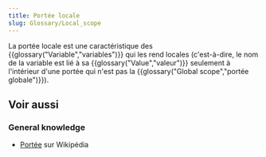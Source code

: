 ```yaml
---
title: Portée locale
slug: Glossary/Local_scope
---
```


La portée locale est une caractéristique des {{glossary("Variable","variables")}} qui les rend locales (c'est-à-dire, le nom de la variable est lié à sa {{glossary("Value","valeur")}} seulement à l'intérieur d'une portée qui n'est pas la {{glossary("Global scope","portée globale")}}).

## Voir aussi

### General knowledge

- [Portée](<https://fr.wikipedia.org/wiki/Portée_(informatique)>) sur Wikipédia
